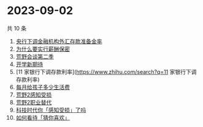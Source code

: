 # 2023-09-02

共 10 条

<!-- BEGIN -->
<!-- 最后更新时间 Sat Sep 02 2023 02:11:58 GMT+0800 (China Standard Time) -->

1. [央行下调金融机构外汇存款准备金率](https://www.zhihu.com/search?q=央行下调金融机构外汇存款准备金率)
1. [为什么要实行薪酬保密](https://www.zhihu.com/search?q=为什么要实行薪酬保密)
1. [荒野会谈第二季](https://www.zhihu.com/search?q=荒野会谈第二季)
1. [开学新期待](https://www.zhihu.com/search?q=开学新期待)
1. [11 家银行下调存款利率](https://www.zhihu.com/search?q=11 家银行下调存款利率)
1. [每月给孩子多少生活费](https://www.zhihu.com/search?q=每月给孩子多少生活费)
1. [荒野2感知受损](https://www.zhihu.com/search?q=荒野2感知受损)
1. [荒野2职业替代](https://www.zhihu.com/search?q=荒野2职业替代)
1. [科技时代你「感知受损」了吗](https://www.zhihu.com/search?q=科技时代你「感知受损」了吗)
1. [如何看待「猜你喜欢」](https://www.zhihu.com/search?q=如何看待「猜你喜欢」)

<!-- END -->
